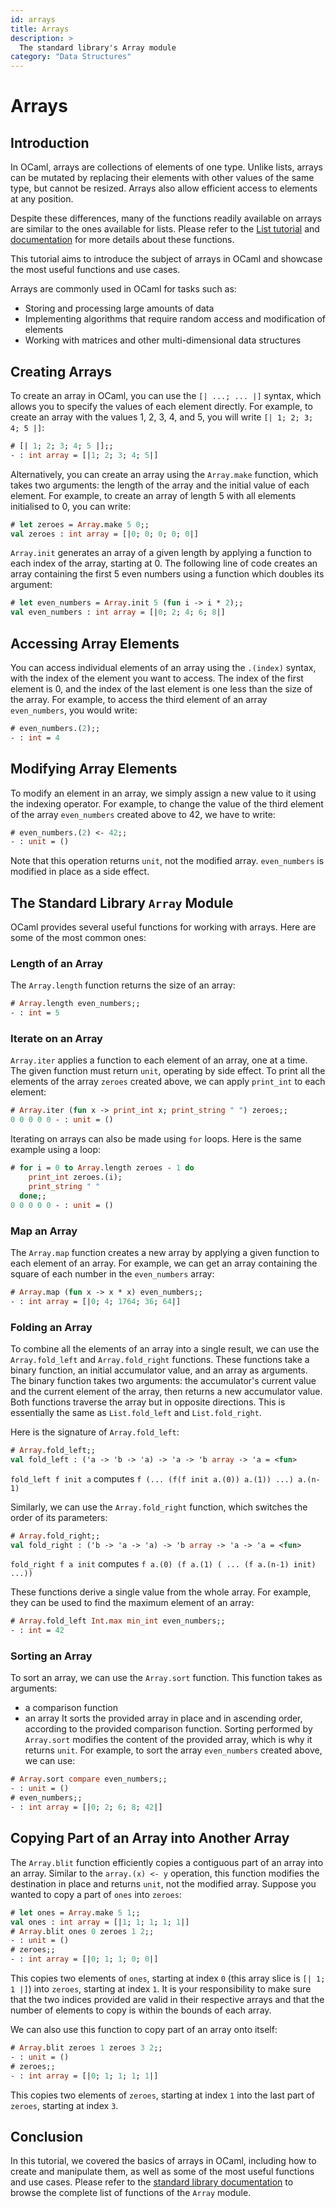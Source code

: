 ```yaml
---
id: arrays
title: Arrays
description: >
  The standard library's Array module
category: "Data Structures"
---
```


# Arrays

## Introduction

In OCaml, arrays are collections of elements of one type. Unlike lists, arrays can be mutated by replacing their elements with other values of the same type, but cannot be resized. Arrays also allow efficient access to elements at any position.

Despite these differences, many of the functions readily available on arrays are similar to the ones available for lists. Please refer to the [List tutorial](https://ocaml.org/docs/lists) and [documentation](/api/List.html) for more details about these functions.

This tutorial aims to introduce the subject of arrays in OCaml and showcase the most useful functions and use cases.

Arrays are commonly used in OCaml for tasks such as:

- Storing and processing large amounts of data
- Implementing algorithms that require random access and modification of elements
- Working with matrices and other multi-dimensional data structures

## Creating Arrays

To create an array in OCaml, you can use the `[| ...; ... |]` syntax, which allows you to specify the values of each element directly. For example, to create an array with the values 1, 2, 3, 4, and 5, you will write `[| 1; 2; 3; 4; 5 |]`:

```ocaml
# [| 1; 2; 3; 4; 5 |];;
- : int array = [|1; 2; 3; 4; 5|]
```

Alternatively, you can create an array using the `Array.make` function, which takes two arguments: the length of the array and the initial value of each element. For example, to create an array of length 5 with all elements initialised to 0, you can write:

```ocaml
# let zeroes = Array.make 5 0;;
val zeroes : int array = [|0; 0; 0; 0; 0|]
```

`Array.init` generates an array of a given length by applying a function to each index of the array, starting at 0. The following line of code creates an array containing the first 5 even numbers using a function which doubles its argument:

```ocaml
# let even_numbers = Array.init 5 (fun i -> i * 2);;
val even_numbers : int array = [|0; 2; 4; 6; 8|]
```

## Accessing Array Elements

You can access individual elements of an array using the `.(index)` syntax, with the index of the element you want to access. The index of the first element is 0, and the index of the last element is one less than the size of the array.  For example, to access the third element of an array `even_numbers`, you would write:

```ocaml
# even_numbers.(2);;
- : int = 4
```

## Modifying Array Elements

To modify an element in an array, we simply assign a new value to it using the indexing operator. For example, to change the value of the third element of the array `even_numbers` created above to 42, we have to write:

```ocaml
# even_numbers.(2) <- 42;;
- : unit = ()
```

Note that this operation returns `unit`, not the modified array. `even_numbers` is modified in place as a side effect.

## The Standard Library `Array` Module

OCaml provides several useful functions for working with arrays. Here are some of the most common ones:

### Length of an Array

The `Array.length` function returns the size of an array:

```ocaml
# Array.length even_numbers;;
- : int = 5
```

### Iterate on an Array

`Array.iter` applies a function to each element of an array, one at a time. The given function must return `unit`, operating by side effect. To print all the elements of the array `zeroes` created above, we can apply `print_int` to each element:

```ocaml
# Array.iter (fun x -> print_int x; print_string " ") zeroes;;
0 0 0 0 0 - : unit = ()
```

Iterating on arrays can also be made using `for` loops. Here is the same example using a loop:

```ocaml
# for i = 0 to Array.length zeroes - 1 do
    print_int zeroes.(i);
    print_string " "
  done;;
0 0 0 0 0 - : unit = ()
```

### Map an Array

The `Array.map` function creates a new array by applying a given function to each element of an array. For example, we can get an array containing the square of each number in the `even_numbers` array:

```ocaml
# Array.map (fun x -> x * x) even_numbers;;
- : int array = [|0; 4; 1764; 36; 64|]
```

### Folding an Array

To combine all the elements of an array into a single result, we can use the `Array.fold_left` and `Array.fold_right` functions. These functions take a binary function, an initial accumulator value, and an array as arguments. The binary function takes two arguments: the accumulator's current value and the current element of the array, then returns a new accumulator value. Both functions traverse the array
 but in opposite directions. This is essentially the same as `List.fold_left` and `List.fold_right`.

Here is the signature of `Array.fold_left`:

```ocaml
# Array.fold_left;;
val fold_left : ('a -> 'b -> 'a) -> 'a -> 'b array -> 'a = <fun>
```

`fold_left f init a` computes `f (... (f(f init a.(0)) a.(1)) ...) a.(n-1)`

Similarly, we can use the `Array.fold_right` function, which switches the order of its parameters:

```ocaml
# Array.fold_right;;
val fold_right : ('b -> 'a -> 'a) -> 'b array -> 'a -> 'a = <fun>
```

`fold_right f a init` computes `f a.(0) (f a.(1) ( ... (f a.(n-1) init) ...))`

These functions derive a single value from the whole array. For example, they can be used to find the maximum element of an array:

```ocaml
# Array.fold_left Int.max min_int even_numbers;;
- : int = 42
```

### Sorting an Array

To sort an array, we can use the `Array.sort` function. This function takes as arguments:
- a comparison function
- an array
It sorts the provided array in place and in ascending order, according to the provided comparison function. Sorting performed by `Array.sort` modifies the content of the provided array, which is why it returns `unit`. For example, to sort the array `even_numbers` created above, we can use:

```ocaml
# Array.sort compare even_numbers;;
- : unit = ()
# even_numbers;;
- : int array = [|0; 2; 6; 8; 42|]
```

## Copying Part of an Array into Another Array

The `Array.blit` function efficiently copies a contiguous part of an array into an array. Similar to the `array.(x) <- y` operation, this function modifies the destination in place and returns `unit`, not the modified array. Suppose you wanted to copy a part of `ones` into `zeroes`:

```ocaml
# let ones = Array.make 5 1;;
val ones : int array = [|1; 1; 1; 1; 1|]
# Array.blit ones 0 zeroes 1 2;;
- : unit = ()
# zeroes;;
- : int array = [|0; 1; 1; 0; 0|]
```

This copies two elements of `ones`, starting at index `0` (this array slice is `[| 1; 1 |]`) into `zeroes`, starting at index `1`. It is your responsibility to make sure that the two indices provided are valid in their respective arrays and that the number of elements to copy is within the bounds of each array.

We can also use this function to copy part of an array onto itself:

```ocaml
# Array.blit zeroes 1 zeroes 3 2;;
- : unit = ()
# zeroes;;
- : int array = [|0; 1; 1; 1; 1|]
```

This copies two elements of `zeroes`, starting at index `1` into the last part of `zeroes`, starting at index `3`.

## Conclusion

In this tutorial, we covered the basics of arrays in OCaml, including how to create and manipulate them, as well as some of the most useful functions and use cases. Please refer to the [standard library documentation](/api/Array.html) to browse the complete list of functions of the `Array` module.
